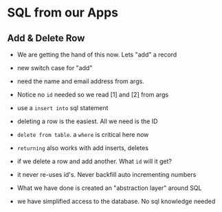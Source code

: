 # SQL from our Apps

## Add & Delete Row

- We are getting the hand of this now.   Lets "add" a record
- new switch case for "add"
- need the name and email address from args.
- Notice no `id` needed so we read [1] and [2] from args
- use a `insert into` sql statement

- deleting a row is the easiest.  All we need is the ID
- `delete from table`. a `where` is critical here now

- `returning` also works with add inserts, deletes

- if we delete a row and add another.  What `id` will it get?
- it never re-uses id's.  Never backfill auto incrementing numbers

- What we have done is created an "abstraction layer" around SQL
- we have simplified access to the database. No sql knowledge needed